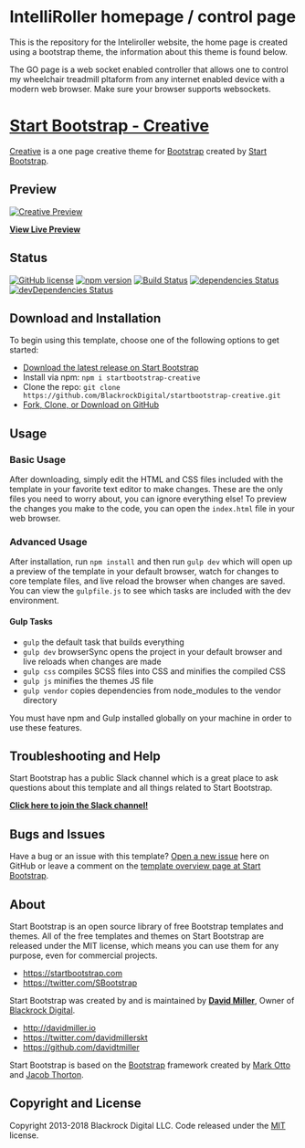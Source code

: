 # IntelliRoller homepage / control page

This is the repository for the Inteliroller website, the home page is created using a bootstrap theme, the information about this theme is found below.

The GO page is a web socket enabled controller that allows one to control my wheelchair treadmill pltaform from any internet enabled device with a modern web browser. Make sure your browser supports websockets.






# [Start Bootstrap - Creative](https://startbootstrap.com/template-overviews/creative/)

[Creative](http://startbootstrap.com/template-overviews/creative/) is a one page creative theme for [Bootstrap](http://getbootstrap.com/) created by [Start Bootstrap](http://startbootstrap.com/).

## Preview

[![Creative Preview](https://startbootstrap.com/assets/img/templates/creative.jpg)](https://blackrockdigital.github.io/startbootstrap-creative/)

**[View Live Preview](https://blackrockdigital.github.io/startbootstrap-creative/)**

## Status

[![GitHub license](https://img.shields.io/badge/license-MIT-blue.svg)](https://raw.githubusercontent.com/BlackrockDigital/startbootstrap-creative/master/LICENSE)
[![npm version](https://img.shields.io/npm/v/startbootstrap-creative.svg)](https://www.npmjs.com/package/startbootstrap-creative)
[![Build Status](https://travis-ci.org/BlackrockDigital/startbootstrap-creative.svg?branch=master)](https://travis-ci.org/BlackrockDigital/startbootstrap-creative)
[![dependencies Status](https://david-dm.org/BlackrockDigital/startbootstrap-creative/status.svg)](https://david-dm.org/BlackrockDigital/startbootstrap-creative)
[![devDependencies Status](https://david-dm.org/BlackrockDigital/startbootstrap-creative/dev-status.svg)](https://david-dm.org/BlackrockDigital/startbootstrap-creative?type=dev)

## Download and Installation

To begin using this template, choose one of the following options to get started:
* [Download the latest release on Start Bootstrap](https://startbootstrap.com/template-overviews/creative/)
* Install via npm: `npm i startbootstrap-creative`
* Clone the repo: `git clone https://github.com/BlackrockDigital/startbootstrap-creative.git`
* [Fork, Clone, or Download on GitHub](https://github.com/BlackrockDigital/startbootstrap-creative)

## Usage

### Basic Usage

After downloading, simply edit the HTML and CSS files included with the template in your favorite text editor to make changes. These are the only files you need to worry about, you can ignore everything else! To preview the changes you make to the code, you can open the `index.html` file in your web browser.

### Advanced Usage

After installation, run `npm install` and then run `gulp dev` which will open up a preview of the template in your default browser, watch for changes to core template files, and live reload the browser when changes are saved. You can view the `gulpfile.js` to see which tasks are included with the dev environment.

#### Gulp Tasks

- `gulp` the default task that builds everything
- `gulp dev` browserSync opens the project in your default browser and live reloads when changes are made
- `gulp css` compiles SCSS files into CSS and minifies the compiled CSS
- `gulp js` minifies the themes JS file
- `gulp vendor` copies dependencies from node_modules to the vendor directory

You must have npm and Gulp installed globally on your machine in order to use these features.

## Troubleshooting and Help

Start Bootstrap has a public Slack channel which is a great place to ask questions about this template and all things related to Start Bootstrap.

**[Click here to join the Slack channel!](https://startbootstrap-slack.herokuapp.com/)**

## Bugs and Issues

Have a bug or an issue with this template? [Open a new issue](https://github.com/BlackrockDigital/startbootstrap-creative/issues) here on GitHub or leave a comment on the [template overview page at Start Bootstrap](http://startbootstrap.com/template-overviews/creative/).

## About

Start Bootstrap is an open source library of free Bootstrap templates and themes. All of the free templates and themes on Start Bootstrap are released under the MIT license, which means you can use them for any purpose, even for commercial projects.

* https://startbootstrap.com
* https://twitter.com/SBootstrap

Start Bootstrap was created by and is maintained by **[David Miller](http://davidmiller.io/)**, Owner of [Blackrock Digital](http://blackrockdigital.io/).

* http://davidmiller.io
* https://twitter.com/davidmillerskt
* https://github.com/davidtmiller

Start Bootstrap is based on the [Bootstrap](http://getbootstrap.com/) framework created by [Mark Otto](https://twitter.com/mdo) and [Jacob Thorton](https://twitter.com/fat).

## Copyright and License

Copyright 2013-2018 Blackrock Digital LLC. Code released under the [MIT](https://github.com/BlackrockDigital/startbootstrap-creative/blob/gh-pages/LICENSE) license.
